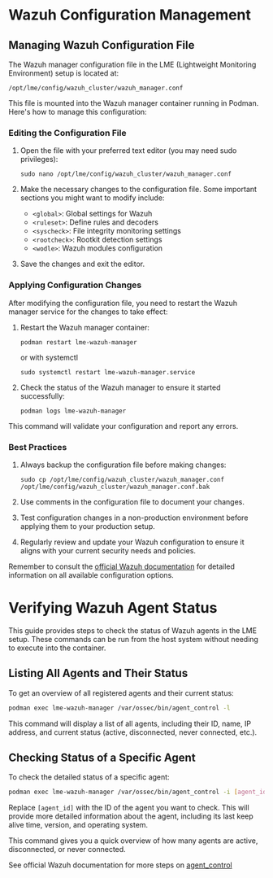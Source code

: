 # Wazuh Configuration Management

## Managing Wazuh Configuration File

The Wazuh manager configuration file in the LME (Lightweight Monitoring Environment) setup is located at:

```
/opt/lme/config/wazuh_cluster/wazuh_manager.conf
```

This file is mounted into the Wazuh manager container running in Podman. Here's how to manage this configuration:

### Editing the Configuration File

1. Open the file with your preferred text editor (you may need sudo privileges):
   ```
   sudo nano /opt/lme/config/wazuh_cluster/wazuh_manager.conf
   ```

2. Make the necessary changes to the configuration file. Some important sections you might want to modify include:
   - `<global>`: Global settings for Wazuh
   - `<ruleset>`: Define rules and decoders
   - `<syscheck>`: File integrity monitoring settings
   - `<rootcheck>`: Rootkit detection settings
   - `<wodle>`: Wazuh modules configuration

3. Save the changes and exit the editor.

### Applying Configuration Changes

After modifying the configuration file, you need to restart the Wazuh manager service for the changes to take effect:

1. Restart the Wazuh manager container:
   ```
   podman restart lme-wazuh-manager
   ```

   or with systemctl

   ```
   sudo systemctl restart lme-wazuh-manager.service
   ```

2. Check the status of the Wazuh manager to ensure it started successfully:
   ```
   podman logs lme-wazuh-manager
   ```

This command will validate your configuration and report any errors.

### Best Practices

1. Always backup the configuration file before making changes:
   ```
   sudo cp /opt/lme/config/wazuh_cluster/wazuh_manager.conf /opt/lme/config/wazuh_cluster/wazuh_manager.conf.bak
   ```

2. Use comments in the configuration file to document your changes.

3. Test configuration changes in a non-production environment before applying them to your production setup.

4. Regularly review and update your Wazuh configuration to ensure it aligns with your current security needs and policies.

Remember to consult the [official Wazuh documentation](https://documentation.wazuh.com/current/user-manual/reference/ossec-conf/index.html) for detailed information on all available configuration options.


# Verifying Wazuh Agent Status

This guide provides steps to check the status of Wazuh agents in the LME setup. These commands can be run from the host system without needing to execute into the container.

## Listing All Agents and Their Status

To get an overview of all registered agents and their current status:

```bash
podman exec lme-wazuh-manager /var/ossec/bin/agent_control -l
```

This command will display a list of all agents, including their ID, name, IP address, and current status (active, disconnected, never connected, etc.).

## Checking Status of a Specific Agent

To check the detailed status of a specific agent:

```bash
podman exec lme-wazuh-manager /var/ossec/bin/agent_control -i [agent_id]
```

Replace `[agent_id]` with the ID of the agent you want to check. This will provide more detailed information about the agent, including its last keep alive time, version, and operating system.


This command gives you a quick overview of how many agents are active, disconnected, or never connected.

See official Wazuh documentation for more steps on [agent_control](https://documentation.wazuh.com/current/user-manual/reference/tools/agent-control.html)
